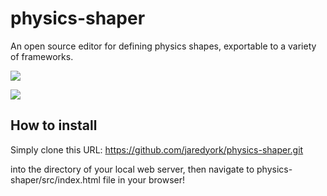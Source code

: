 # physics-shaper
An open source editor for defining physics shapes, exportable to a variety of frameworks.

![](https://i.imgur.com/oOXaUXh.gif)

![](https://i.imgur.com/NsG2COv.png)

## How to install
Simply clone this URL:
https://github.com/jaredyork/physics-shaper.git

into the directory of your local web server, then navigate to physics-shaper/src/index.html file in your browser!

